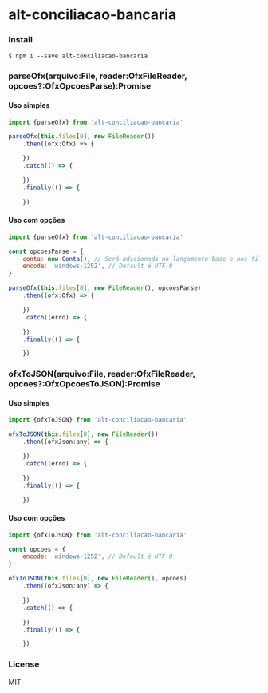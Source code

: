 # alt-conciliacao-bancaria

### Install

```shell
$ npm i --save alt-conciliacao-bancaria
```

### parseOfx(arquivo:File, reader:OfxFileReader, opcoes?:OfxOpcoesParse):Promise<Ofx>

#### Uso simples

```js
import {parseOfx} from 'alt-conciliacao-bancaria'

parseOfx(this.files[0], new FileReader())
    .then((ofx:Ofx) => {

    })
    .catch(() => {

    })
    .finally(() => {

    })
```

#### Uso com opções

```js
import {parseOfx} from 'alt-conciliacao-bancaria'

const opcoesParse = {
    conta: new Conta(), // Será adicionada no lançamento base e nos filhos também
    encode: 'windows-1252', // Default é UTF-8
}

parseOfx(this.files[0], new FileReader(), opcoesParse)
    .then((ofx:Ofx) => {

    })
    .catch((erro) => {

    })
    .finally(() => {

    })
```

### ofxToJSON(arquivo:File, reader:OfxFileReader, opcoes?:OfxOpcoesToJSON):Promise<any>

#### Uso simples

```js
import {ofxToJSON} from 'alt-conciliacao-bancaria'

ofxToJSON(this.files[0], new FileReader())
    .then((ofxJson:any) => {

    })
    .catch((erro) => {

    })
    .finally(() => {

    })
```

#### Uso com opções

```js
import {ofxToJSON} from 'alt-conciliacao-bancaria'

const opcoes = {
    encode: 'windows-1252', // Default é UTF-8
}

ofxToJSON(this.files[0], new FileReader(), opcoes)
    .then((ofxJson:any) => {

    })
    .catch(() => {

    })
    .finally(() => {

    })
```

### License

MIT